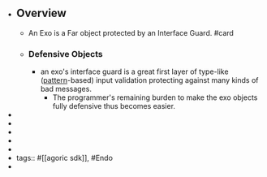 - ## Overview
	- An Exo is a Far object protected by an Interface Guard. #card
	- ### Defensive Objects
		- an exo's interface guard is a great first layer of type-like ([pattern](https://github.com/endojs/endo/tree/master/packages/patterns)-based) input validation protecting against many kinds of bad messages.
			- The programmer's remaining burden to make the exo objects fully defensive thus becomes easier.
-
-
-
-
-
- tags:: #[[agoric sdk]], #Endo
-